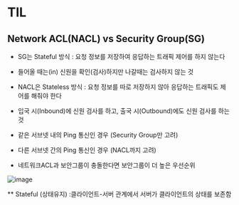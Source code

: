 # TIL 


## Network ACL(NACL) vs Security Group(SG)
- SG는 Stateful 방식 : 요청 정보를 저장하여 응답하는 트래픽 제어를 하지 않는다
- 들어올 때는(in) 신원을 확인(검사)하지만 나갈때는 검사하지 않는 것            

- NACL은 Stateless 방식 : 요청 정보를 따로 저장하지 않아 응답하는 트래픽도 제어를 해줘야 한다
- 입국 시(Inbound)에 신원 검사를 하고, 출국 시(Outbound)에도 신원 검사를 하는 것     

- 같은 서브넷 내의 Ping 통신인 경우 (Security Group만 고려)
- 다른 서브넷 간의 Ping 통신인 경우 (NACL까지 고려)

- 네트워크ACL과 보안그룹이 충돌한다면 보안그룹이 더 높은 우선순위

![image](https://github.com/casey0403/TIL/assets/104426801/aa6358dc-c203-41b1-bb02-f7b170a15b05)

** Stateful (상태유지) :클라이언트-서버 관계에서 서버가 클라이언트의 상태를 보존함

